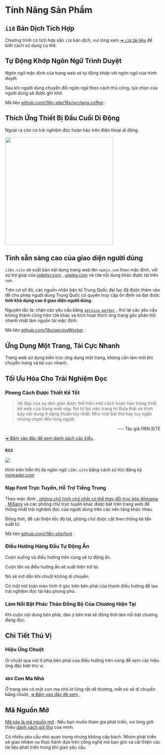# Tính Năng Sản Phẩm

## `i18` Bản Dịch Tích Hợp

Chương trình có tích hợp sẵn `i18` bản dịch, vui lòng xem [➔ `i18` tài liệu](/i18) để biết cách sử dụng cụ thể.

## Tự Động Khớp Ngôn Ngữ Trình Duyệt

Ngôn ngữ mặc định của trang web sẽ tự động khớp với ngôn ngữ của trình duyệt.

Sau khi người dùng chuyển đổi ngôn ngữ theo cách thủ công, lựa chọn của người dùng sẽ được ghi nhớ.

Mã liên [github.com/i18n-site/18x/src/lang.coffee](https://github.com/i18n-site/18x/blob/main/src/lang.coffee) :

## Thích Ứng Thiết Bị Đầu Cuối Di Động

Ngoài ra còn có trải nghiệm đọc hoàn hảo trên điện thoại di động.

<img src="//p.3ti.site/1721379497.avif" width="350px">

## <a rel=id href="#ha" id="ha"></a> Tính sẵn sàng cao của giao diện người dùng

`i18n.site` sẽ xuất bản nội dung trang web lên `npmjs.com` theo mặc định, với sự trợ giúp của [jsdelivr.com](//jsdelivr.com) , [unpkg.com](//unpkg.com) và `CDN` nội dung khác được tải trên `npm` .

Trên cơ sở đó, các nguồn nhân bản từ Trung Quốc đại lục đã được thêm vào để cho phép người dùng Trung Quốc có quyền truy cập ổn định và đạt được **tính khả dụng cao ở giao diện người dùng** .

Nguyên tắc là: chặn các yêu cầu bằng [`service worker`](https://developer.mozilla.org/docs/Web/API/Service_Worker_API) , thử lại các yêu cầu không thành công trên `CDN` khác và kích hoạt thích ứng trang gốc phản hồi nhanh nhất làm nguồn tải mặc định.

Mã liên [github.com/18x/serviceWorker](https://github.com/i18n-site/18x/tree/main/serviceWorker) :

## Ứng Dụng Một Trang, Tải Cực Nhanh

Trang web sử dụng kiến trúc ứng dụng một trang, không cần làm mới khi chuyển trang và tải cực nhanh.

## Tối Ưu Hóa Cho Trải Nghiệm Đọc

### Phong Cách Được Thiết Kế Tốt

> Vẻ đẹp của sự đơn giản được thể hiện một cách hoàn hảo trong thiết kế web của trang web này.
> Nó từ bỏ việc trang trí thừa thãi và trình bày nội dung ở dạng thuần túy nhất.
> Như một bài thơ hay tuy ngắn nhưng chạm đến lòng người.

<p style="text-align:right">── Tác giả I18N.SITE</p>

[➔ Bấm vào đây để xem danh sách các kiểu](/i18n.site/md/styl) .

### `RSS`

![](//p.3ti.site/1725541085.avif)

Hình trên hiển thị đa ngôn ngữ `i18n.site` bằng cách sử `RSS` đăng ký [inoreader.com](//inoreader.com)

### Nạp Font Trực Tuyến, Hỗ Trợ Tiếng Trung

Theo mặc định [, phông chữ hình chữ nhật có thể thay đổi trục kép Alimama](https://www.iconfont.cn/fonts/detail?cnid=pOvFIr086ADR) , [MiSans](https://hyperos.mi.com/font/zh/download/) và các phông chữ trực tuyến khác được bật trên trang web để thống nhất trải nghiệm đọc của người dùng trên các nền tảng khác nhau.

Đồng thời, để cải thiện tốc độ tải, phông chữ được cắt theo thống kê tần suất từ.

Mã liên [github.com/i18n-site/font](https://github.com/i18n-site/font) :

### Điều Hướng Hàng Đầu Tự Động Ẩn

Cuộn xuống và điều hướng trên cùng sẽ tự động ẩn.

Cuộn lên và điều hướng ẩn sẽ xuất hiện trở lại.

Nó sẽ mờ dần khi chuột không di chuyển.

Có một nút toàn màn hình ở góc trên bên phải của thanh điều hướng để tạo trải nghiệm đọc tài liệu phong phú.

### Làm Nổi Bật Phác Thảo Đồng Bộ Của Chương Hiện Tại

Khi cuộn nội dung bên phải, dàn ý bên trái sẽ đồng thời làm nổi bật chương đang đọc.

## Chi Tiết Thú Vị

### Hiệu Ứng Chuột

Di chuột qua nút ở phía bên phải của điều hướng trên cùng để xem các hiệu ứng đặc biệt thú vị.

### `404` Con Ma Nhỏ

Ở trang `404` có một con ma nhỏ lơ lửng rất dễ thương, mắt nó sẽ di chuyển bằng chuột, [➔ Bấm vào đây để xem](/404) ,

## Mã Nguồn Mở

[Mã này là mã nguồn mở](/i18n.site/c/src) . Nếu bạn muốn tham gia phát triển, vui lòng giới thiệu [danh sách gửi thư](//groups.google.com/u/2/g/i18n-site) của mình.

Có nhiều yêu cầu nhỏ quan trọng nhưng không cấp bách. Nhóm phát triển sẽ giao nhiệm vụ thực hành dựa trên công nghệ mà bạn giỏi và cải thiện các tài liệu phát triển trong khi giao yêu cầu.